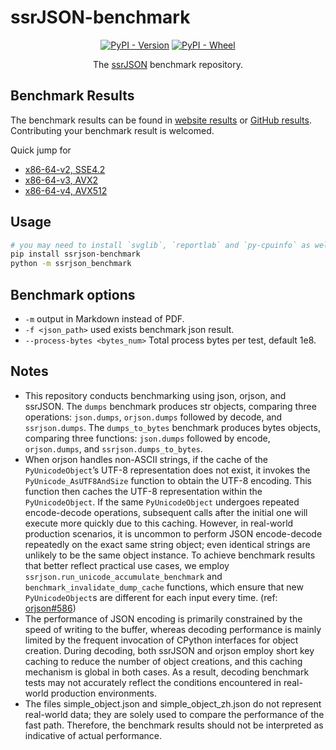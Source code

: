 # ssrJSON-benchmark

<div align="center">

[![PyPI - Version](https://img.shields.io/pypi/v/ssrjson-benchmark)](https://pypi.org/project/ssrjson-benchmark/) [![PyPI - Wheel](https://img.shields.io/pypi/wheel/ssrjson-benchmark)](https://pypi.org/project/ssrjson-benchmark/)

The [ssrJSON](https://github.com/Antares0982/ssrjson) benchmark repository.

</div>

## Benchmark Results

The benchmark results can be found in [website results](https://ikuyo.dev/ssrJSON-benchmark/) or [GitHub results](https://github.com/Nambers/ssrJSON-benchmark/tree/main/results). Contributing your benchmark result is welcomed.

Quick jump for

* [x86-64-v2, SSE4.2](https://github.com/Nambers/ssrJSON-benchmark/tree/main/results/SSE4.2)
* [x86-64-v3, AVX2](https://github.com/Nambers/ssrJSON-benchmark/tree/main/results/AVX2)
* [x86-64-v4, AVX512](https://github.com/Nambers/ssrJSON-benchmark/tree/main/results/AVX512)

## Usage

```bash
# you may need to install `svglib`, `reportlab` and `py-cpuinfo` as well
pip install ssrjson-benchmark
python -m ssrjson_benchmark
```

## Benchmark options

* `-m` output in Markdown instead of PDF.
* `-f <json_path>` used exists benchmark json result.
* `--process-bytes <bytes_num>` Total process bytes per test, default 1e8.

## Notes

* This repository conducts benchmarking using json, orjson, and ssrJSON. The `dumps` benchmark produces str objects, comparing three operations: `json.dumps`, `orjson.dumps` followed by decode, and `ssrjson.dumps`. The `dumps_to_bytes` benchmark produces bytes objects, comparing three functions: `json.dumps` followed by encode, `orjson.dumps`, and `ssrjson.dumps_to_bytes`.
* When orjson handles non-ASCII strings, if the cache of the `PyUnicodeObject`’s UTF-8 representation does not exist, it invokes the `PyUnicode_AsUTF8AndSize` function to obtain the UTF-8 encoding. This function then caches the UTF-8 representation within the `PyUnicodeObject`. If the same `PyUnicodeObject` undergoes repeated encode-decode operations, subsequent calls after the initial one will execute more quickly due to this caching. However, in real-world production scenarios, it is uncommon to perform JSON encode-decode repeatedly on the exact same string object; even identical strings are unlikely to be the same object instance. To achieve benchmark results that better reflect practical use cases, we employ `ssrjson.run_unicode_accumulate_benchmark` and `benchmark_invalidate_dump_cache` functions, which ensure that new `PyUnicodeObject`s are different for each input every time. (ref: [orjson#586](https://github.com/ijl/orjson/issues/586))
* The performance of JSON encoding is primarily constrained by the speed of writing to the buffer, whereas decoding performance is mainly limited by the frequent invocation of CPython interfaces for object creation. During decoding, both ssrJSON and orjson employ short key caching to reduce the number of object creations, and this caching mechanism is global in both cases. As a result, decoding benchmark tests may not accurately reflect the conditions encountered in real-world production environments.
* The files simple_object.json and simple_object_zh.json do not represent real-world data; they are solely used to compare the performance of the fast path. Therefore, the benchmark results should not be interpreted as indicative of actual performance.
